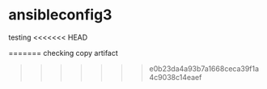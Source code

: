 # ansibleconfig3

testing
<<<<<<< HEAD

=======
checking copy artifact
>>>>>>> e0b23da4a93b7a1668ceca39f1a4c9038c14eaef
